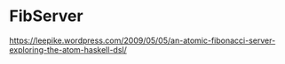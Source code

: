 # FibServer

https://leepike.wordpress.com/2009/05/05/an-atomic-fibonacci-server-exploring-the-atom-haskell-dsl/



